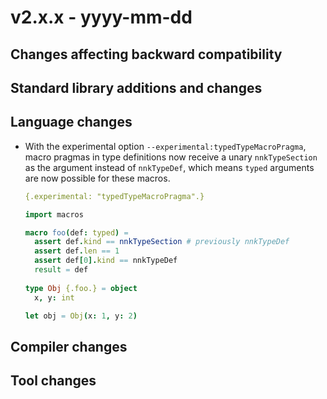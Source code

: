 # v2.x.x - yyyy-mm-dd


## Changes affecting backward compatibility


## Standard library additions and changes


## Language changes

- With the experimental option `--experimental:typedTypeMacroPragma`,
  macro pragmas in type definitions now receive a unary `nnkTypeSection` as
  the argument instead of `nnkTypeDef`, which means `typed` arguments are now
  possible for these macros.

  ```nim
  {.experimental: "typedTypeMacroPragma".}

  import macros

  macro foo(def: typed) =
    assert def.kind == nnkTypeSection # previously nnkTypeDef
    assert def.len == 1
    assert def[0].kind == nnkTypeDef
    result = def
    
  type Obj {.foo.} = object
    x, y: int

  let obj = Obj(x: 1, y: 2)
  ```


## Compiler changes


## Tool changes


